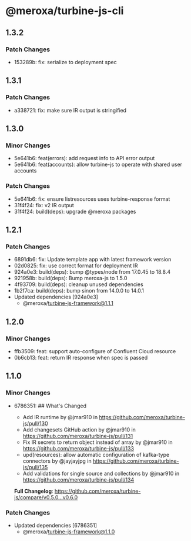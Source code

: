 # @meroxa/turbine-js-cli

## 1.3.2

### Patch Changes

- 153289b: fix: serialize to deployment spec

## 1.3.1

### Patch Changes

- a338721: fix: make sure IR output is stringified

## 1.3.0

### Minor Changes

- 5e641b6: feat(errors): add request info to API error output
- 5e641b6: feat(accounts): allow turbine-js to operate with shared user accounts

### Patch Changes

- 5e641b6: fix: ensure listresources uses turbine-response format
- 31f4f24: fix: v2 IR output
- 31f4f24: build(deps): upgrade @meroxa packages

## 1.2.1

### Patch Changes

- 6891db6: fix: Update template app with latest framework version
- 02d0825: fix: use correct format for deployment IR
- 924a0e3: build(deps): bump @types/node from 17.0.45 to 18.8.4
- 921958b: build(deps): Bump meroxa-js to 1.5.0
- 4f93709: build(deps): cleanup unused dependencies
- 1b2f7ca: build(deps): bump sinon from 14.0.0 to 14.0.1
- Updated dependencies [924a0e3]
  - @meroxa/turbine-js-framework@1.1.1

## 1.2.0

### Minor Changes

- ffb3509: feat: support auto-configure of Confluent Cloud resource
- 0b6cb13: feat: return IR response when spec is passed

## 1.1.0

### Minor Changes

- 6786351: ## What's Changed

  - Add IR runtime by @jmar910 in https://github.com/meroxa/turbine-js/pull/130
  - Add changesets GitHub action by @jmar910 in https://github.com/meroxa/turbine-js/pull/131
  - Fix IR secrets to return object instead of array by @jmar910 in https://github.com/meroxa/turbine-js/pull/133
  - upd(resources): allow automatic configuration of kafka-type connectors by @jayjayjpg in https://github.com/meroxa/turbine-js/pull/135
  - Add validations for single source and collections by @jmar910 in https://github.com/meroxa/turbine-js/pull/134

  **Full Changelog**: https://github.com/meroxa/turbine-js/compare/v0.5.0...v0.6.0

### Patch Changes

- Updated dependencies [6786351]
  - @meroxa/turbine-js-framework@1.1.0

